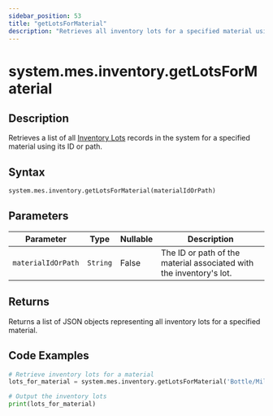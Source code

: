 ```yaml
---
sidebar_position: 53
title: "getLotsForMaterial"
description: "Retrieves all inventory lots for a specified material using its ID or path."
---
```


# system.mes.inventory.getLotsForMaterial

## Description

Retrieves a list of all [Inventory Lots](../../data-model/inventory-model/inventory-lot) records in the system for a specified material using its ID or path.

## Syntax

```python
system.mes.inventory.getLotsForMaterial(materialIdOrPath)
```

## Parameters

| Parameter          | Type     | Nullable | Description                                                         |
|--------------------|----------|----------|---------------------------------------------------------------------|
| `materialIdOrPath` | `String` | False    | The ID or path of the material associated with the inventory's lot. |

## Returns

Returns a list of JSON objects representing all inventory lots for a specified material.

## Code Examples

```python
# Retrieve inventory lots for a material
lots_for_material = system.mes.inventory.getLotsForMaterial('Bottle/Milk')

# Output the inventory lots
print(lots_for_material)
```

